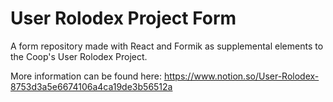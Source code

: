 # User Rolodex Project Form

A form repository made with React and Formik as supplemental elements to the Coop's User Rolodex Project.

More information can be found here: https://www.notion.so/User-Rolodex-8753d3a5e6674106a4ca19de3b56512a